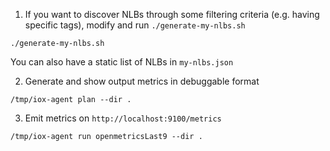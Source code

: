 1. If you want to discover NLBs through some filtering criteria (e.g. having specific tags), modify and run `./generate-my-nlbs.sh`

  ```
  ./generate-my-nlbs.sh
  ```

  You can also have a static list of NLBs in `my-nlbs.json`

2. Generate and show output metrics in debuggable format

  ```
  /tmp/iox-agent plan --dir .
  ```

3. Emit metrics on `http://localhost:9100/metrics`

  ```
  /tmp/iox-agent run openmetricsLast9 --dir .
  ```

